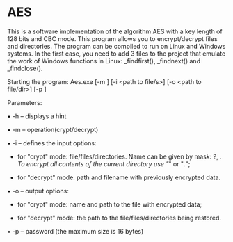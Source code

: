 # AES

This is a software implementation of the algorithm AES with a key length of 128 bits and CBC mode. This program allows you to encrypt/decrypt files and directories. The program can be compiled to run on Linux and Windows systems. In the first case, you need to add 3 files to the project that emulate the work of Windows functions in Linux: _findfirst(), _findnext() and _findclose().

Starting the program:
Aes.exe [-m <mode>] [-i <path to file/s>] [-o <path to file/dir>] [-p <password>]
  
Parameters:
  
 • -h – displays a hint
  
 • -m – operation(crypt/decrypt)
  
 • -i – defines the input options:
  
  - for "crypt" mode: file/files/directories. Name can be given by mask: ?, *. To encrypt all contents of the current directory use "*" or "*.*";
  
  - for "decrypt" mode: path and filename with previously encrypted data.
  
 • -o – output options:
  
  - for "crypt" mode: name and path to the file with encrypted data;
  
  - for "decrypt" mode: the path to the file/files/directories being restored.
  
 • -p – password (the maximum size is 16 bytes)
